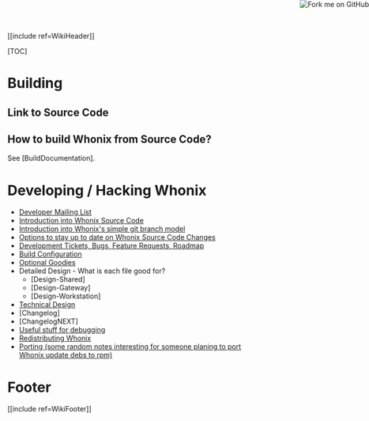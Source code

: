 [[include ref=WikiHeader]]

[TOC]

# Building
## Link to Source Code
<a href="https://github.com/Whonix/Whonix"><img style="position: absolute; top: 0; right: 0; border: 0;" src="https://s3.amazonaws.com/github/ribbons/forkme_right_red_aa0000.png" alt="Fork me on GitHub"></a>

## How to build Whonix from Source Code?
See [BuildDocumentation].

# Developing / Hacking Whonix
* [Developer Mailing List](https://sourceforge.net/p/whonix/mailman/)
* [Introduction into Whonix Source Code](https://sourceforge.net/p/whonix/wiki/Dev_SourceCodeIntro/)
* [Introduction into Whonix's simple git branch model](https://sourceforge.net/p/whonix/wiki/Dev_git/)
* [Options to stay up to date on Whonix Source Code Changes](https://sourceforge.net/p/whonix/wiki/Dev_git/#subscribe-to-code-changes)
* [Development Tickets, Bugs, Feature Requests, Roadmap](https://github.com/Whonix/Whonix/issues)
* [Build Configuration](https://sourceforge.net/p/whonix/wiki/Dev_SourceCodeIntro/#build-configuration)
* [Optional Goodies](https://sourceforge.net/p/whonix/wiki/Dev_git/#goodies)
* Detailed Design - What is each file good for?
    * [Design-Shared]
    * [Design-Gateway]
    * [Design-Workstation]
* [Technical Design](https://sourceforge.net/p/whonix/wiki/Design/)
* [Changelog]
* [ChangelogNEXT]
* [Useful stuff for debugging](https://sourceforge.net/p/whonix/wiki/Dev_SourceCodeIntro/#debugging)
* [Redistributing Whonix](https://sourceforge.net/p/whonix/wiki/Dev_Redistribution/)
* [Porting (some random notes interesting for someone planing to port Whonix update debs to rpm)](https://sourceforge.net/p/whonix/wiki/Dev_SourceCodeIntro/#porting)

# Footer #
[[include ref=WikiFooter]]